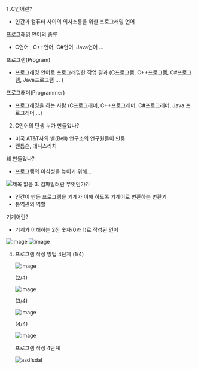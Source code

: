1 .C언어란?
   - 인간과 컴퓨터 사이의 의사소통을 위한 프로그래밍 언어
 
  프로그래밍 언어의 종류
   - C언어 , C++언어,  C#언어,  Java언어 …
 
  프로그램(Program)
   - 프로그래밍 언어로 프로그래밍한 작업 결과 (C프로그램, C++프로그램, C#프로그램, Java프로그램 … )

  프로그래머(Programmer)
   - 프로그래밍을 하는 사람 (C프로그래머, C++프로그래머, C#프로그래머, Java 프로그래머 …)
 
2.  C언어의 탄생
  누가 만들었나? 
   - 미국 AT&T사의 벨(Bell) 연구소의 연구원들이 만듦
   - 켄톰슨, 데니스리치
   
  왜 만들었나?
   - 프로그램의 이식성을 높이기 위해…

   ![제목 없음](https://user-images.githubusercontent.com/76800974/111094870-85f99800-857f-11eb-8fe1-d8b4af81ffa5.jpg)
3. 컴파일러란 무엇인가?!
   - 인간이 만든 프로그램을 기계가 이해 하도록 기계어로 변환하는 변환기
   - 통역관의 역할
   
   기계어란?
   - 기계가 이해하는 2진 숫자(0과 1)로 작성된 언어
   
   ![image](https://user-images.githubusercontent.com/76800974/111095184-44b5b800-8580-11eb-9290-e7b858ecf094.png)
   ![image](https://user-images.githubusercontent.com/76800974/111095193-467f7b80-8580-11eb-933d-edfee45e3227.png)

4. 프로그램 작성 방법 4단계
   (1/4)
   
   ![image](https://user-images.githubusercontent.com/76800974/111095651-46cc4680-8581-11eb-8e75-b3ffb0043266.png)
   
   (2/4)
   
   ![image](https://user-images.githubusercontent.com/76800974/111095726-68c5c900-8581-11eb-984b-3e4babc5df77.png)

   (3/4)

   ![image](https://user-images.githubusercontent.com/76800974/111095751-74b18b00-8581-11eb-8fe4-b0f22305082a.png)

   (4/4)
   
   ![image](https://user-images.githubusercontent.com/76800974/111095773-82671080-8581-11eb-80c9-aa37ea0a1159.png)

   프로그램 작성 4단계
   
   ![asdfsdaf](https://user-images.githubusercontent.com/76800974/111095906-c9ed9c80-8581-11eb-8821-8b9ad8462f89.jpg)

   
